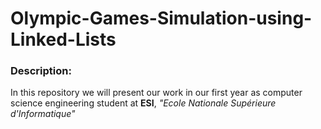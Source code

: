 # Olympic-Games-Simulation-using-Linked-Lists

### Description:
In this repository we will present our work in our first year as computer science engineering student at **ESI**, *"Ecole Nationale Supérieure d'Informatique"*
